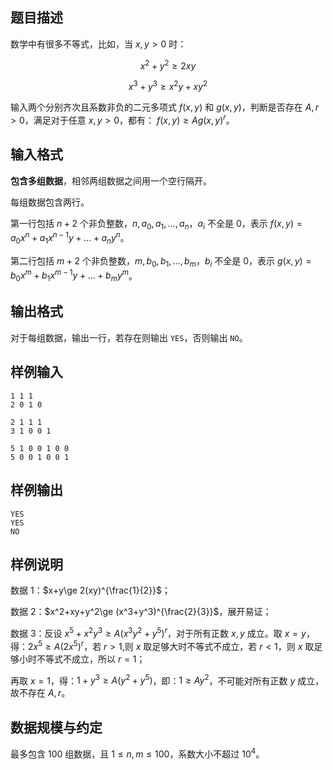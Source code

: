 ## 题目描述

数学中有很多不等式，比如，当 $x,y>0$ 时：

$$
x^2+y^2≥2xy
$$

$$
x^3+y^3≥x^2y+xy^2
$$

输入两个分别齐次且系数非负的二元多项式 $f(x,y)$ 和 $g(x,y)$，判断是否存在 $A,r>0$，满足对于任意 $x,y>0$，都有：
$f(x,y)\ge Ag(x,y)^r$。

## 输入格式

**包含多组数据**，相邻两组数据之间用一个空行隔开。

每组数据包含两行。

第一行包括 $n+2$ 个非负整数，$n,a_0,a_1,\dots,a_n$，$a_i$ 不全是 $0$，表示 $f(x,y)=a_0x^n+a_1x^{n-1}y+\dots+a_ny^n$。

第二行包括 $m+2$ 个非负整数，$m,b_0,b_1,\dots,b_m$，$b_i$ 不全是 $0$，表示 $g(x,y)=b_0x^m+b_1x^{m-1}y+\dots+b_my^m$。

## 输出格式

对于每组数据，输出一行，若存在则输出 `YES`，否则输出 `NO`。

## 样例输入

```plain
1 1 1
2 0 1 0

2 1 1 1
3 1 0 0 1

5 1 0 0 1 0 0
5 0 0 1 0 0 1
```

## 样例输出

```plain
YES
YES
NO
```

## 样例说明

数据 $1$：$x+y\ge 2(xy)^{\frac{1}{2}}$；

数据 $2$：$x^2+xy+y^2\ge (x^3+y^3)^{\frac{2}{3}}$，展开易证；

数据 $3$：反设 $x^5+x^2y^3\ge A(x^3y^2+y^5)^r$，对于所有正数 $x,y$ 成立。取 $x=y$，得：$2x^5\ge A(2x^5)^r$，若 $r>1$,则 $x$ 取足够大时不等式不成立，若 $r<1$，则 $x$ 取足够小时不等式不成立，所以 $r=1$；

再取 $x=1$，得：$1+y^3\ge A(y^2+y^5)$，即：$1\ge Ay^2$，不可能对所有正数 $y$ 成立，故不存在 $A,r$。

## 数据规模与约定

最多包含 $100$ 组数据，且 $1\le n,m\le 100$，系数大小不超过 $10^4$。

